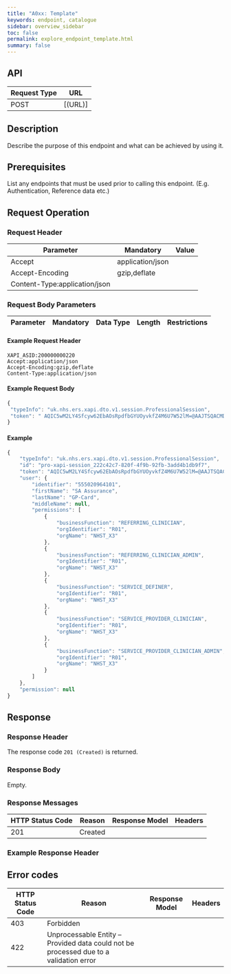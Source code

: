 ```yaml
---
title: "A0xx: Template"
keywords: endpoint, catalogue
sidebar: overview_sidebar
toc: false
permalink: explore_endpoint_template.html
summary: false
---
```


## API

| Request Type | URL |
| -------------| --- |
| POST | [(URL)]

## Description
Describe the purpose of this endpoint and what can be achieved by using it.

## Prerequisites
List any endpoints that must be used prior to calling this endpoint.
(E.g. Authentication, Reference data etc.)  

## Request Operation

### Request Header
| Parameter | Mandatory | Value |
| -------------| --------- | --------- |
| Accept | application/json |
| Accept-Encoding | gzip,deflate |
| Content-Type:application/json |

### Request Body Parameters
| Parameter | Mandatory | Data Type | Length | Restrictions |
| -------------| --------- | --------- | ------ | ------------ |

#### Example Request Header
```http
XAPI_ASID:200000000220
Accept:application/json
Accept-Encoding:gzip,deflate
Content-Type:application/json
```

#### Example Request Body
```javascript
{
 "typeInfo": "uk.nhs.ers.xapi.dto.v1.session.ProfessionalSession",
 "token": " AQIC5wM2LY4Sfcyw62EbAOsRpdfbGYUOyvkfZ4M6U7W52lM=@AAJTSQACMDE=#"
}
```

#### Example
```javascript
{
    "typeInfo": "uk.nhs.ers.xapi.dto.v1.session.ProfessionalSession",
    "id": "pro-xapi-session_222c42c7-820f-4f9b-92fb-3add4b1db9f7",
    "token": "AQIC5wM2LY4Sfcyw62EbAOsRpdfbGYUOyvkfZ4M6U7W52lM=@AAJTSQACMDE=#",
    "user": {
        "identifier": "555020964101",
        "firstName": "SA Assurance",
        "lastName": "GP-Card",
        "middleName": null,
        "permissions": [
            {
                "businessFunction": "REFERRING_CLINICIAN",
                "orgIdentifier": "R01",
                "orgName": "NHST_X3"
            },
            {
                "businessFunction": "REFERRING_CLINICIAN_ADMIN",
                "orgIdentifier": "R01",
                "orgName": "NHST_X3"
            },
            {
                "businessFunction": "SERVICE_DEFINER",
                "orgIdentifier": "R01",
                "orgName": "NHST_X3"
            },
            {
                "businessFunction": "SERVICE_PROVIDER_CLINICIAN",
                "orgIdentifier": "R01",
                "orgName": "NHST_X3"
            },
            {
                "businessFunction": "SERVICE_PROVIDER_CLINICIAN_ADMIN",
                "orgIdentifier": "R01",
                "orgName": "NHST_X3"
            }
        ]
    },
    "permission": null
}
```

## Response

### Response Header
The response code `201 (Created)` is returned.

### Response Body
Empty.

### Response Messages

| HTTP Status Code | Reason | Response Model | Headers |
| ---------------- | ------ | -------------- | ------- |
| 201 | Created |

### Example Response Header

## Error codes

| HTTP Status Code | Reason | Response Model | Headers |
| ---------------- | ------ | -------------- | ------- |
| 403 | Forbidden |
| 422 | Unprocessable Entity – Provided data could not be processed due to a validation error |
